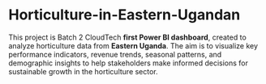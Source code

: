 # Horticulture-in-Eastern-Ugandan
This project is Batch 2 CloudTech **first Power BI dashboard**, created to analyze horticulture data from **Eastern Uganda**. The aim is to visualize key performance indicators, revenue trends, seasonal patterns, and demographic insights to help stakeholders make informed decisions for sustainable growth in the horticulture sector.
